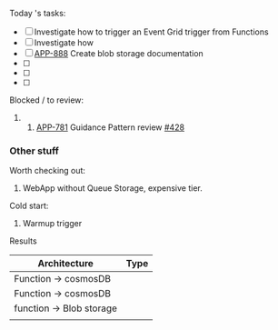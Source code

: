  Today 's tasks:
- [ ] Investigate how to trigger an Event Grid trigger from Functions
- [ ] Investigate how  
- [ ] [APP-888](https://agxeed.atlassian.net/browse/APP-888) Create blob storage documentation
- [ ]  
- [ ]  
- [ ] 

Blocked / to review:
1. 1. [APP-781](https://agxeed.atlassian.net/browse/APP-781) Guidance Pattern review [#428](https://bitbucket.org/agxeed/agx_routing/pull-requests/428)









### Other stuff

Worth checking out:
1. WebApp without Queue Storage, expensive tier.

Cold start:
1. Warmup trigger 


Results

| Architecture             | Type |
| ------------------------ | ---- |
| Function -> cosmosDB     |      |
| Function -> cosmosDB     |      |
| function -> Blob storage |      |
|                          |      |
